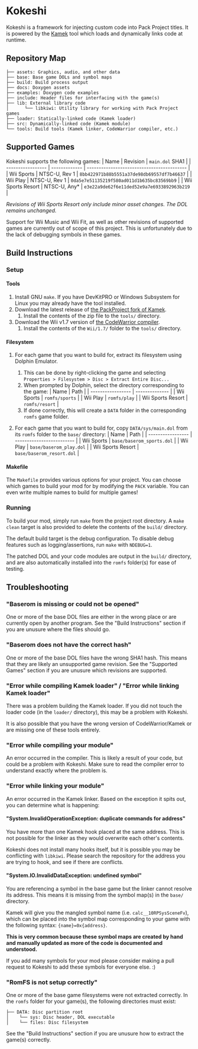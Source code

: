 # Kokeshi
Kokeshi is a framework for injecting custom code into Pack Project titles. It is powered by the [Kamek](https://github.com/Treeki/Kamek) tool which loads and dynamically links code at runtime.

## Repository Map
```
├── assets: Graphics, audio, and other data
├── base: Base game DOLs and symbol maps
├── build: Build process output
├── docs: Doxygen assets
├── examples: Doxygen code examples
├── include: Header files for interfacing with the game(s)
├── lib: External library code
│      └── libkiwi: Utility library for working with Pack Project games
├── loader: Statically-linked code (Kamek loader)
├── src: Dynamically-linked code (Kamek module)
└── tools: Build tools (Kamek linker, CodeWarrior compiler, etc.)
```

## Supported Games
Kokeshi supports the following games:
| Name              | Revision      | `main.dol` SHA1                            |
| ----------------- | ------------- | ------------------------------------------ |
| Wii Sports        | NTSC-U, Rev 1 | `8bb422971b88b5551a37de98db69557df7b46637` |
| Wii Play          | NTSC-U, Rev 1 | `0da5e7e51135219f580ad011d1b635bc83569bb9` |
| Wii Sports Resort | NTSC-U, Any*  | `e3e22a9de62f6e11ded52e9a7e6933892963b219` |

*Revisions of Wii Sports Resort only include minor asset changes. The DOL remains unchanged.*

Support for Wii Music and Wii Fit, as well as other revisions of supported games are currently out of scope of this project. This is unfortunately due to the lack of debugging symbols in these games.

## Build Instructions

### Setup

#### Tools
1. Install GNU `make`. If you have DevKitPRO or Windows Subsystem for Linux you may already have the tool installed.
2. Download the latest release of [the PackProject fork of Kamek](github.com/PackProject/Kamek/releases/latest).
   1. Install the contents of the zip file to the `tools/` directory.
3. Download the Wii v1.7 version of [the CodeWarrior compiler](https://files.decomp.dev/compilers_20230715.zip).
   1. Install the contents of the `Wii/1.7/` folder to the `tools/` directory.
   
#### Filesystem
1. For each game that you want to build for, extract its filesystem using Dolphin Emulator.
   1. This can be done by right-clicking the game and selecting `Properties > Filesystem > Disc > Extract Entire Disc...`
   2. When prompted by Dolphin, select the directory corresponding to the game:
        | Name              | Path           |
        | ----------------- | -------------- |
        | Wii Sports        | `romfs/sports` |
        | Wii Play          | `romfs/play`   |
        | Wii Sports Resort | `romfs/resort` |
    3. If done correctly, this will create a `DATA` folder in the corresponding `romfs` game folder. 

2. For each game that you want to build for, copy `DATA/sys/main.dol` from its `romfs` folder to the `base/` directory:
    | Name              | Path                      |
    | ----------------- | ------------------------- |
    | Wii Sports        | `base/baserom_sports.dol` |
    | Wii Play          | `base/baserom_play.dol`   |
    | Wii Sports Resort | `base/baserom_resort.dol` |

#### Makefile
The `Makefile` provides various options for your project. You can choose which games to build your mod for by modifying the `PACK` variable. You can even write multiple names to build for multiple games!

### Running
To build your mod, simply run `make` from the project root directory. A `make clean` target is also provided to delete the contents of the `build/` directory.

The default build target is the debug configuration. To disable debug features such as logging/assertions, run `make` with `NDEBUG=1`.

The patched DOL and your code modules are output in the `build/` directory, and are also automatically installed into the `romfs` folder(s) for ease of testing.

## Troubleshooting

### "Baserom is missing or could not be opened"
One or more of the base DOL files are either in the wrong place or are currently open by another program. See the "Build Instructions" section if you are unusure where the files should go.

### "Baserom does not have the correct hash"
One or more of the base DOL files have the wrong SHA1 hash. This means that they are likely an unsupported game revision. See the "Supported Games" section if you are unusure which revisions are supported.

### "Error while compiling Kamek loader" / "Error while linking Kamek loader"
There was a problem building the Kamek loader. If you did not touch the loader code (in the `loader/` directory), this may be a problem with Kokeshi.

It is also possible that you have the wrong version of CodeWarrior/Kamek or are missing one of these tools entirely.

### "Error while compiling your module"
An error occurred in the compiler. This is likely a result of your code, but could be a problem with Kokeshi. Make sure to read the compiler error to understand exactly where the problem is.

### "Error while linking your module"
An error occurred in the Kamek linker. Based on the exception it spits out, you can determine what is happening:
#### "System.InvalidOperationException: duplicate commands for address"
You have more than one Kamek hook placed at the same address. This is not possible for the linker as they would overwrite each other's contents.

Kokeshi does not install many hooks itself, but it is possible you may be conflicting with `libkiwi`. Please search the repository for the address you are trying to hook, and see if there are conflicts.
#### "System.IO.InvalidDataException: undefined symbol"
You are referencing a symbol in the base game but the linker cannot resolve its address. This means it is missing from the symbol map(s) in the `base/` directory.

Kamek will give you the mangled symbol name (i.e. `calc__10RPSysSceneFv`), which can be placed into the symbol map corresponding to your game with the following syntax: `{name}=0x{address}`.

**This is very common because these symbol maps are created by hand and manually updated as more of the code is documented and understood.**

If you add many symbols for your mod please consider making a pull request to Kokeshi to add these symbols for everyone else. :)

### "RomFS is not setup correctly"
One or more of the base game filesystems were not extracted correctly. In the `romfs` folder for your game(s), the following directories must exist:
```
├── DATA: Disc partition root
│    └── sys: Disc header, DOL executable
│    └── files: Disc filesystem
```

See the "Build Instructions" section if you are unusure how to extract the game(s) correctly.
